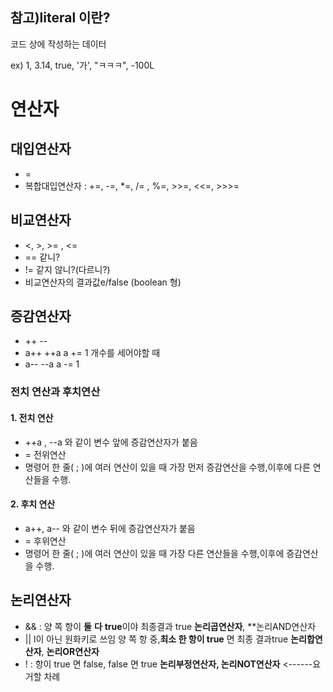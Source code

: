 ## 참고)literal 이란?

코드 상에 작성하는 데이터

ex) 1, 3.14, true, '가', "ㅋㅋㅋ", -100L



# 연산자



## 대입연산자

* =
* 복합대입연산자 : +=, -=, *=, /= , %=, >>=, <<=, >>>=



## 비교연산자

*  <,  >, >= , <=
*  ==  같니?
*  !=  같지 않니?(다르니?)
*  비교연산자의 결과값e/false (boolean 형)

## 증감연산자

* ++ --
* a++  ++a   a += 1        개수를 세어야할 때
* a--       --a   a -= 1      



### 전치 연산과 후치연산

#### 1. 전치 연산 

*   ++a ,  --a  와 같이 변수 앞에 증감연산자가 붙음
*   = 전위연산
*   명령어 한 줄( ; )에 여러 연산이 있을 때 가장 먼저 증감연산을 수행,이후에 다른 연산들을 수행.

#### 2. 후치 연산

*  a++,    a-- 와 같이 변수 뒤에 증감연산자가 붙음
*  = 후위연산
*  명령어 한 줄( ; )에 여러 연산이 있을 때 가장 다른 연산들을 수행,이후에 증감연산을 수행.



## 논리연산자

* &&  : 양 쪽 항이 **둘** **다** **true**이야 최종결과 true  **논리곱연산자**, **논리AND연산자
* ||   l이 아닌 원화키로 쓰임   양 쪽 항 중,**최소 한 항이 true** 면 최종 결과true **논리합연산자**, **논리OR연산자**
* !   : 항이 true 면 false, false 면 true   **논리부정연산자, 논리NOT연산자**   <------요거할 차례
